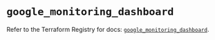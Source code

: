 # `google_monitoring_dashboard`

Refer to the Terraform Registry for docs: [`google_monitoring_dashboard`](https://registry.terraform.io/providers/hashicorp/google/6.46.0/docs/resources/monitoring_dashboard).
